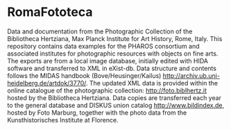 # RomaFototeca
Data and documentation from the Photographic Collection of the Bibliotheca Hertziana, Max Planck Institute for Art History, Rome, Italy.
This repository contains data examples for the PHAROS consortium and associated institutes for photographic resources with objects on fine arts. The exports are from a local image database, initially edited with HIDA software and transferred to XML in eXist-db. Data structure and contents follows the MIDAS handbook (Bove/Heusinger/Kailus) http://archiv.ub.uni-heidelberg.de/artdok/3770/.
The updated XML data is provided within the online catalogue of the photographic collection: http://foto.biblhertz.it hosted by the Bibliotheca Hertziana. Data copies are transferred each year to the general database and DISKUS union catalog http://www.bildindex.de, hosted by Foto Marburg, together with the photo data from the Kunsthistorisches Institute at Florence.
